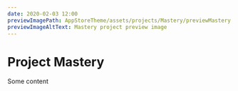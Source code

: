 ```yaml
---
date: 2020-02-03 12:00
previewImagePath: AppStoreTheme/assets/projects/Mastery/previewMastery.jpg
previewImageAltText: Mastery project preview image
---
```

# Project Mastery

Some content
